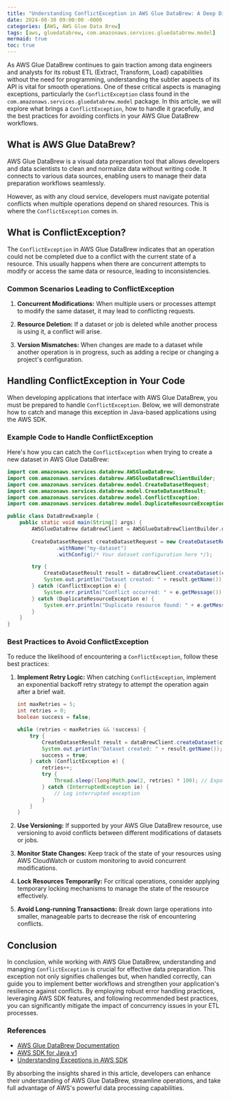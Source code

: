 ```yaml
---
title: "Understanding ConflictException in AWS Glue DataBrew: A Deep Dive for Developers"
date: 2024-08-30 09:00:00 -0000
categories: [AWS, AWS Glue Data Brew]
tags: [aws, gluedatabrew, com.amazonaws.services.gluedatabrew.model]
mermaid: true
toc: true
---
```



As AWS Glue DataBrew continues to gain traction among data engineers and analysts for its robust ETL (Extract, Transform, Load) capabilities without the need for programming, understanding the subtler aspects of its API is vital for smooth operations. One of these critical aspects is managing exceptions, particularly the `ConflictException` class found in the `com.amazonaws.services.gluedatabrew.model` package. In this article, we will explore what brings a `ConflictException`, how to handle it gracefully, and the best practices for avoiding conflicts in your AWS Glue DataBrew workflows. 

## What is AWS Glue DataBrew?

AWS Glue DataBrew is a visual data preparation tool that allows developers and data scientists to clean and normalize data without writing code. It connects to various data sources, enabling users to manage their data preparation workflows seamlessly. 

However, as with any cloud service, developers must navigate potential conflicts when multiple operations depend on shared resources. This is where the `ConflictException` comes in.

## What is ConflictException?

The `ConflictException` in AWS Glue DataBrew indicates that an operation could not be completed due to a conflict with the current state of a resource. This usually happens when there are concurrent attempts to modify or access the same data or resource, leading to inconsistencies. 

### Common Scenarios Leading to ConflictException

1. **Concurrent Modifications:** When multiple users or processes attempt to modify the same dataset, it may lead to conflicting requests.
  
2. **Resource Deletion:** If a dataset or job is deleted while another process is using it, a conflict will arise.

3. **Version Mismatches:** When changes are made to a dataset while another operation is in progress, such as adding a recipe or changing a project's configuration.

## Handling ConflictException in Your Code

When developing applications that interface with AWS Glue DataBrew, you must be prepared to handle `ConflictException`. Below, we will demonstrate how to catch and manage this exception in Java-based applications using the AWS SDK.

### Example Code to Handle ConflictException

Here's how you can catch the `ConflictException` when trying to create a new dataset in AWS Glue DataBrew:

```java
import com.amazonaws.services.databrew.AWSGlueDataBrew;
import com.amazonaws.services.databrew.AWSGlueDataBrewClientBuilder;
import com.amazonaws.services.databrew.model.CreateDatasetRequest;
import com.amazonaws.services.databrew.model.CreateDatasetResult;
import com.amazonaws.services.databrew.model.ConflictException;
import com.amazonaws.services.databrew.model.DuplicateResourceException;

public class DataBrewExample {
    public static void main(String[] args) {
        AWSGlueDataBrew dataBrewClient = AWSGlueDataBrewClientBuilder.defaultClient();
        
        CreateDatasetRequest createDatasetRequest = new CreateDatasetRequest()
                .withName("my-dataset")
                .withConfig(/* Your dataset configuration here */);

        try {
            CreateDatasetResult result = dataBrewClient.createDataset(createDatasetRequest);
            System.out.println("Dataset created: " + result.getName());
        } catch (ConflictException e) {
            System.err.println("Conflict occurred: " + e.getMessage());
        } catch (DuplicateResourceException e) {
            System.err.println("Duplicate resource found: " + e.getMessage());
        }
    }
}
```

### Best Practices to Avoid ConflictException

To reduce the likelihood of encountering a `ConflictException`, follow these best practices:

1. **Implement Retry Logic:** When catching `ConflictException`, implement an exponential backoff retry strategy to attempt the operation again after a brief wait.

    ```java
    int maxRetries = 5;
    int retries = 0;
    boolean success = false;

    while (retries < maxRetries && !success) {
        try {
            CreateDatasetResult result = dataBrewClient.createDataset(createDatasetRequest);
            System.out.println("Dataset created: " + result.getName());
            success = true;
        } catch (ConflictException e) {
            retries++;
            try {
                Thread.sleep((long)Math.pow(2, retries) * 100); // Exponential backoff
            } catch (InterruptedException ie) {
                // Log interrupted exception
            }
        }
    }
    ```

2. **Use Versioning:** If supported by your AWS Glue DataBrew resource, use versioning to avoid conflicts between different modifications of datasets or jobs.

3. **Monitor State Changes:** Keep track of the state of your resources using AWS CloudWatch or custom monitoring to avoid concurrent modifications.

4. **Lock Resources Temporarily:** For critical operations, consider applying temporary locking mechanisms to manage the state of the resource effectively.

5. **Avoid Long-running Transactions:** Break down large operations into smaller, manageable parts to decrease the risk of encountering conflicts.

## Conclusion

In conclusion, while working with AWS Glue DataBrew, understanding and managing `ConflictException` is crucial for effective data preparation. This exception not only signifies challenges but, when handled correctly, can guide you to implement better workflows and strengthen your application's resilience against conflicts. By employing robust error handling practices, leveraging AWS SDK features, and following recommended best practices, you can significantly mitigate the impact of concurrency issues in your ETL processes.

### References

- [AWS Glue DataBrew Documentation](https://docs.aws.amazon.com/databrew/latest/dg/what-is.html)
- [AWS SDK for Java v1](https://docs.aws.amazon.com/sdk-for-java/latest/developer-guide/home.html)
- [Understanding Exceptions in AWS SDK](https://aws.amazon.com/developer/language/java/)

By absorbing the insights shared in this article, developers can enhance their understanding of AWS Glue DataBrew, streamline operations, and take full advantage of AWS's powerful data processing capabilities.